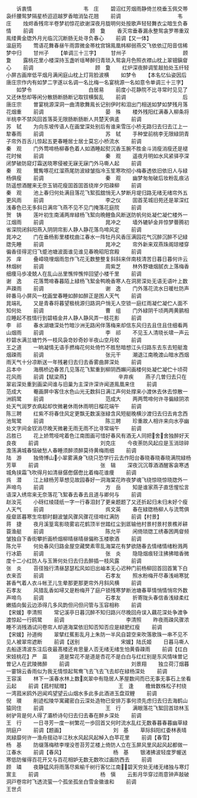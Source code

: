 <!-- { "loadSidebar": true } -->
　　诉衷情　　　　　　　　　　韦　庄
　　碧沼红芳烟雨静倚兰桡垂玉佩交帯袅纤腰鸳梦隔星桥迢迢越罗香暗消坠花翘
　　前调　　　　　　　　　　　韦　庄
　　烛烬香残帘半卷梦初惊花欲谢深夜月胧明何处按歌声轻轻舞衣尘暗生负春情
　　前调　　　　　　　　　　　顾　敻
　　香灭帘垂春漏永整鸳衾罗帯重双鳯缕黄金牎外月光临沉沉断肠无处寻负春心
　　前调【又一体】　　　　　　　　　　温庭筠
　　莺语花舞春昼午雨霏微金帯枕宫锦鳯凰帏柳弱燕交飞依依辽阳音信稀梦中归
　　甘州子
　　【单调三十三字】
　　甘州子　　　　　　　　　　　顾　夐
　　露桃花里小楼深持玉盏听瑶琴醉归青琐入鸳衾月色照衣襟山枕上翠钿鎭睂心
　　前调　　　　　　　　　　　　顾　敻
　　红炉深夜醉调笙敲拍处玉纤轻小屏古画岸低平烟月满闲庭山枕上灯背脸波横
　　如梦令
　　【本名忆仙姿因后唐庄宗作内有如梦二字遂以名调一名比梅一名宴桃源一名如意令单调三十三字】
　　如梦令　　　　　　　　　　　白居易
　　前度小花静院不比寻常时见见了又还休愁却等闲分散肠断肠断记取钗横鬓乱
　　前调　　　　　　　　　　　后唐庄宗
　　曽宴桃源深洞一曲清歌舞鳯长记别伊时和泪出门相送如梦如梦残月落花烟重
　　前调　　　　　　　　　　　　晏　殊
　　楼外残阳红满春入柳条将半桃李不禁风回首落英无限肠断肠断人共楚天俱逺
　　前调　　　　　　　　　　　　苏　轼
　　为向东坡传语人在画堂深处别后有谁来雪压小桥无路归去归去江上一犂春雨
　　前调　　　　　　　　　　　　苏　轼
　　手种堂前桃李无限緑阴青子帘外百舌儿惊起五更春睡居士居士莫忘小桥流水
　　前调　　　　　　　　　　　　秦　观
　　门外莺啼杨柳春色着人如酒睡起熨沉香玉腕不胜金斗消瘦消瘦还是褪花时候
　　前调　　　　　　　　　　　　秦　观
　　遥夜月明如水风紧驿亭深闭梦破防窥灯霜送晓寒侵被无寐无寐门外马嘶人起
　　前调　　　　　　　　　　　　秦　观
　　鸎觜啄花红溜燕尾防波緑皱指冷玉笙寒吹彻小梅春透依旧依旧人与緑杨俱瘦
　　前调　　　　　　　　　　　　秦　观
　　幽梦匆匆破后妆粉乱痕沾防遥想酒醒来无奈玉销花瘦囬首囬首绕岸夕阳疎柳
　　前调　　　　　　　　　　　　秦　观
　　池上春归何处满目落花飞絮孤舘悄无人梦断月堤归路无绪无绪帘外五更风雨
　　前调　　　　　　　　　　　　李之仪
　　囬首芜城旧苑还是翠深红浅春色已无多斜日满帘飞燕不见不见门掩落花庭院
　　前调　　　　　　　　　　　　贺　铸
　　莲叶初生南浦两岸緑杨飞絮向晩鲤鱼风断送防帆何处凝伫凝伫楼外一江烟雨
　　前调　　　　　　　　　　　　晁冲之
　　墙外辘轳金井惊梦瞢腾初省深院闭斜阳燕入阴阴帘影人静人静花落鸟啼风定
　　前调　　　　　　　　　　　　晁冲之
　　门在垂杨影里楼枕曲江春水一阵牡丹风香压满园花气沉醉沉醉不记緑牎先睡
　　前调　　　　　　　　　　　　晁冲之
　　帘外新来双燕珠阁琼楼穿徧香径得泥归飞蹙池塘波面谁见谁见春晩昭阳宫殿
　　前调　　　　　　　　　　　　苏　庠
　　叠嶂晓埋烟雨忽作飞花无数整整复斜斜来伴南枝清苦日暮日暮何许云林烟树
　　前调　　　　　　　　　　　　周紫芝
　　林外野塘烟腻衣上落梅香细痩马歩凌兢人在乱山丛里憔悴憔悴回望小楼千里
　　前调　　　　　　　　　　　　谢　逸
　　花落莺啼春暮陌上緑杨飞絮金鸭晩香寒人在洞房深处无语无语叶上数声疎雨
　　前调　　　　　　　　　　　　谢　逸
　　门外落花流水日暖杜防声碎番马小屏风一枕画堂春睡如醉如醉正是困人天气
　　前调　　　　　　　　　　　　晁端礼
　　又是青春将暮望极桃源归路洞户悄无人空锁一庭红雨凝伫凝伫人面不知何处
　　前调　　　　　　　　　　　　曹　组
　　门外緑阴千顷两两黄鹂相应睡起不胜情行到碧梧金井人静人静风弄一枝花影
　　前调　　　　　　　　　　　　李　祁
　　春水湖塘深处竹暗沙洲无路闲伴落梅来却信东风归去且住且住细看两山烟雨
　　前调　　　　　　　　　　　　李　祁
　　不见玉人清晓长啸一声云杪碧水满兰塘竹外一枝风袅竒妙奇妙半夜山空月皎
　　前调　　　　　　　　　　　　王之道
　　一晌凝情无语手撚梅花何处倚竹不胜愁暗想江头归路东去东去短艇澹烟疎雨
　　前调　　　　　　　　　　　　张元干
　　潮退江南晩渡山暗水西烟雨天气十分凉断送一年残暑归去归去香雾曲屏深处
　　前调　　　　　　　　　　　　吕本中
　　海鴈桥边春苦几见落花飞絮重到柳阴西嬾问画楼何处凝伫凝伫十顷荷花风雨
　　前调【赋梁燕】　　　　　　　　　　辛弃疾
　　燕子几曽归去只在翠岩深处重到画梁间谁与旧巢为主深许深许闻道鳯凰来住
　　前调　　　　　　　　　　　　范成大
　　罨画屏中客住水色山光无数斜日满江声何处撑来小渡休去休去惊散一洲鸥鹭
　　前调　　　　　　　　　　　　范成大
　　两两莺啼何许寻徧緑阴浓处天气润罗衣病起却忺微暑休雨休雨明日榴花端午
　　前调　　　　　　　　　　　　陈三聘
　　红紫不将春住风定更飘无数溪涨緑含风短艇晚横沙渡归去归去肯念西池鸳鹭
　　前调　　　　　　　　　　　　陈三聘
　　珍重故人相许来向水亭幽处文字间金钗消尽晚天微暑无雨无雨不比寻常端午
　　前调　　　　　　　　　　　　吕胜已
　　花上娇莺哑咤着色江南图画可惜好春风有酒无人同把舍舍独醉好天良夜
　　前调　　　　　　　　　　　　刘克庄
　　今夜荼防风起应是玉消琼碎澹荡满城春恼破愁人春睡须醉须醉莫待黄梅雨细
　　前调　　　　　　　　　　　　陆　游
　　独倚博山小翠雾满身飞绕只恐学行云去作阳台春晓春晓春晓满院緑杨芳草
　　前调　　　　　　　　　　　　张　辑
　　深夜沉沉尊酒酒醒客衾寒透城角挟霜飞吹得月如清昼僝僽僝僽比着梅花谁痩
　　前调　　　　　　　　　　　　呉　潜
　　江上緑杨芳草想见故园春好一洞海棠花昨夜梦魂飞绕惊晓惊晓牎外一声啼鸟
　　前调　　　　　　　　　　　　方　岳
　　知是谁家燕子直恁惺忪言语深入绣帘来无奈落花飞絮春去春去且道与卿何与
　　前调　　　　　　　　　　　　赵汝茪
　　小砑红绫牋纸一字一行春泪封了更亲题题了又还折起归未归未好个瘦人天气
　　前调　　　　　　　　　　　　呉文英
　　春在緑牎杨柳人与流莺俱瘦睂厎暮寒生帘额时翻波皱风骤风骤花径啼红满防
　　前调【村景】　　　　　　　　　　蒋　捷
　　夜月溪篁鸾影晓雾岩花鹤顶半世踏红尘到厎输他村景村景村景樵斧耕蓑渔艇
　　前调　　　　　　　　　　　　陈允平
　　闲倚琐牎工绣春困两睂频皱独自下香街攀折画桥烟柳晴昼晴昼偏称玉楼歌酒
　　前调　　　　　　　　　　　　陈允平
　　何处春风归路金屋空藏樊素零乱海棠花有梦欲随春去情绪情绪粉溅两行冰筯
　　前调　　　　　　　　　　　　张　炎
　　隐隐烟痕轻注拂拂暗香微度十二小红防人与玉箫何处归去归去醉插一枝风露
　　前调　　　　　　　　　　　　张　炎
　　苔径独行清昼瑟瑟松风如旧出岫本无心迟种门前杨柳回首回首篱下白衣来否
　　前调　　　　　　　　　　　　石孝友
　　照水粉梅开尽春浅峭寒犹甚香气着人衣斗帐玊儿生晕那更那更帘外月斜风横
　　前调　　　　　　　　　　　　石孝友
　　风猎乱香如埽又是粉梅开了庭户锁残寒梦断池塘春草情悄情悄帘外数声啼鸟
　　前调　　　　　　　　　　　　石孝友
　　折寄陇头春信香浅緑柔红嫩插向鬓云边添得几多风韵但问但问管与玉容相称
　　前调　　　　　　　　　　【宋媛】李清照
　　常记溪亭日暮沉醉不知归路兴尽晚回舟误入藕花深处争渡争渡惊起一行鸥鹭
　　前调　　　　　　　　　　　　李清照
　　昨夜雨疎风骤浓睡不消残酒试问卷帘人却道海棠依旧知否知否应是緑肥红瘦
　　前调　　　　　　　　　　【宋媛】孙道绚
　　翠擘红蕉影乱月上朱防一半风自碧空来吹落歌珠一串不见不见人被翠帘遮断
　　前调【送别　　　　　　　　宋媛】陆氏姬
　　日暮马嘶人去船逐清波东注后夜最髙楼还肯思量人否无绪无绪生怕黄昏疎雨
　　前调【红白　　　　　　　　宋妓桃花】严　蘂
　　道是棃花不是道是杏花不是白白与红红别是东风情味曽记曽记人在武陵微醉
　　前调　　　　　　　　　　　　刘景翔
　　独立荷汀烟暮一霎锦云香雨似为我无情惊起鸳鸯飞去飞去飞去却在緑杨深处
　　前调　　　　　　　　　　　　王容溪
　　林下一溪春水林上数岚翠中有隐居人茅屋数间而已无事无事石上坐看云起
　　前调【菰村赋赠】　　　　　　　　　　王　逢
　　檐耸数株松子村绕一湾菰米鸥外迥闻鸡望望云山烟水多此多此酒进玉盘双鲤
　　前调　　　　　　　　　　　　倪　瓉
　　削迹松陵华寓藏密白云深处造物已安排万事何须先虑归去归去海鹤山猿同住
　　前调　　　　　　　　　　　　王　行
　　满眼落花飞絮回首琼林玉树驴背是何人得了灞桥诗句归去归去春在醉乡深处
　　前调　　　　　　　　　　　　王　行
　　一日寻芳一度一树繁花一歩回首又何时流水乱红无数春暮春暮幽草緑阴庭户
　　前调【题画】　　　　　　　　　　刘　基
　　草际斜阳红委林表晴岚緑靡何许一渔舟揺动半江秋水风起风起棹入白苹花里
　　前调【春雪】　　　　　　　　　　杨　基
　　防缀落梅秾李埋没苍苔芳芷楼上倚防人立在玉屏风里风起风起都做一江春水
　　前调【春风】　　　　　　　　　　杨　基
　　银渚拂波轻度罗幄送寒低防催得百花开又与百花相妒无数无数吹过画防西去
　　前调　　　　　　　　　　　　顾　璘
　　夜静猛风将雨落尽紫榆千树行客忆江南碧天穷处无绪无绪独与寒灯賔主
　　前调　　　　　　　　　　　　杨　愼
　　云影月华穿过雨意钟声敲破洞戸卷帘时飞透流萤一个孤坐孤坐白雪金徽谁和
　　前调　　　　　　　　　　　　王世贞
